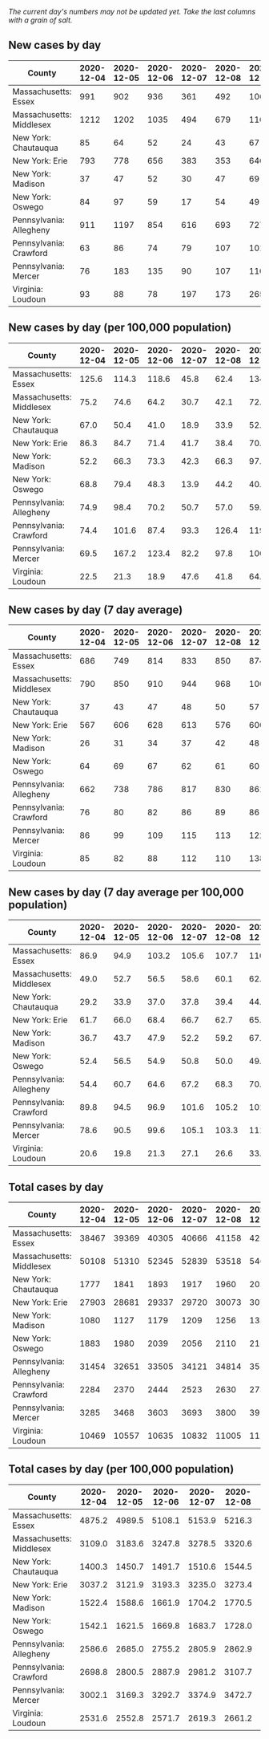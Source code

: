 _The current day's numbers may not be updated yet. Take the last columns with a grain of salt._
## New cases by day

| County | 2020-12-04 | 2020-12-05 | 2020-12-06 | 2020-12-07 | 2020-12-08 | 2020-12-09 | 2020-12-10 |
| --- | --- | --- | --- | --- | --- | --- | --- |
| Massachusetts: Essex | 991 | 902 | 936 | 361 | 492 | 1064 |  |
| Massachusetts: Middlesex | 1212 | 1202 | 1035 | 494 | 679 | 1162 |  |
| New York: Chautauqua | 85 | 64 | 52 | 24 | 43 | 67 |  |
| New York: Erie | 793 | 778 | 656 | 383 | 353 | 646 |  |
| New York: Madison | 37 | 47 | 52 | 30 | 47 | 69 |  |
| New York: Oswego | 84 | 97 | 59 | 17 | 54 | 49 |  |
| Pennsylvania: Allegheny | 911 | 1197 | 854 | 616 | 693 | 727 | 1166 |
| Pennsylvania: Crawford | 63 | 86 | 74 | 79 | 107 | 101 | 72 |
| Pennsylvania: Mercer | 76 | 183 | 135 | 90 | 107 | 110 | 100 |
| Virginia: Loudoun | 93 | 88 | 78 | 197 | 173 | 265 | 150 |

## New cases by day (per 100,000 population)

| County | 2020-12-04 | 2020-12-05 | 2020-12-06 | 2020-12-07 | 2020-12-08 | 2020-12-09 | 2020-12-10 |
| --- | --- | --- | --- | --- | --- | --- | --- |
| Massachusetts: Essex | 125.6 | 114.3 | 118.6 | 45.8 | 62.4 | 134.8 |  |
| Massachusetts: Middlesex | 75.2 | 74.6 | 64.2 | 30.7 | 42.1 | 72.1 |  |
| New York: Chautauqua | 67.0 | 50.4 | 41.0 | 18.9 | 33.9 | 52.8 |  |
| New York: Erie | 86.3 | 84.7 | 71.4 | 41.7 | 38.4 | 70.3 |  |
| New York: Madison | 52.2 | 66.3 | 73.3 | 42.3 | 66.3 | 97.3 |  |
| New York: Oswego | 68.8 | 79.4 | 48.3 | 13.9 | 44.2 | 40.1 |  |
| Pennsylvania: Allegheny | 74.9 | 98.4 | 70.2 | 50.7 | 57.0 | 59.8 | 95.9 |
| Pennsylvania: Crawford | 74.4 | 101.6 | 87.4 | 93.3 | 126.4 | 119.3 | 85.1 |
| Pennsylvania: Mercer | 69.5 | 167.2 | 123.4 | 82.2 | 97.8 | 100.5 | 91.4 |
| Virginia: Loudoun | 22.5 | 21.3 | 18.9 | 47.6 | 41.8 | 64.1 | 36.3 |

## New cases by day (7 day average)

| County | 2020-12-04 | 2020-12-05 | 2020-12-06 | 2020-12-07 | 2020-12-08 | 2020-12-09 | 2020-12-10 |
| --- | --- | --- | --- | --- | --- | --- | --- |
| Massachusetts: Essex | 686 | 749 | 814 | 833 | 850 | 874 |  |
| Massachusetts: Middlesex | 790 | 850 | 910 | 944 | 968 | 1001 |  |
| New York: Chautauqua | 37 | 43 | 47 | 48 | 50 | 57 |  |
| New York: Erie | 567 | 606 | 628 | 613 | 576 | 600 |  |
| New York: Madison | 26 | 31 | 34 | 37 | 42 | 48 |  |
| New York: Oswego | 64 | 69 | 67 | 62 | 61 | 60 |  |
| Pennsylvania: Allegheny | 662 | 738 | 786 | 817 | 830 | 861 | 881 |
| Pennsylvania: Crawford | 76 | 80 | 82 | 86 | 89 | 86 | 83 |
| Pennsylvania: Mercer | 86 | 99 | 109 | 115 | 113 | 122 | 114 |
| Virginia: Loudoun | 85 | 82 | 88 | 112 | 110 | 138 | 149 |

## New cases by day (7 day average per 100,000 population)

| County | 2020-12-04 | 2020-12-05 | 2020-12-06 | 2020-12-07 | 2020-12-08 | 2020-12-09 | 2020-12-10 |
| --- | --- | --- | --- | --- | --- | --- | --- |
| Massachusetts: Essex | 86.9 | 94.9 | 103.2 | 105.6 | 107.7 | 110.8 |  |
| Massachusetts: Middlesex | 49.0 | 52.7 | 56.5 | 58.6 | 60.1 | 62.1 |  |
| New York: Chautauqua | 29.2 | 33.9 | 37.0 | 37.8 | 39.4 | 44.9 |  |
| New York: Erie | 61.7 | 66.0 | 68.4 | 66.7 | 62.7 | 65.3 |  |
| New York: Madison | 36.7 | 43.7 | 47.9 | 52.2 | 59.2 | 67.7 |  |
| New York: Oswego | 52.4 | 56.5 | 54.9 | 50.8 | 50.0 | 49.1 |  |
| Pennsylvania: Allegheny | 54.4 | 60.7 | 64.6 | 67.2 | 68.3 | 70.8 | 72.4 |
| Pennsylvania: Crawford | 89.8 | 94.5 | 96.9 | 101.6 | 105.2 | 101.6 | 98.1 |
| Pennsylvania: Mercer | 78.6 | 90.5 | 99.6 | 105.1 | 103.3 | 111.5 | 104.2 |
| Virginia: Loudoun | 20.6 | 19.8 | 21.3 | 27.1 | 26.6 | 33.4 | 36.0 |

## Total cases by day

| County | 2020-12-04 | 2020-12-05 | 2020-12-06 | 2020-12-07 | 2020-12-08 | 2020-12-09 | 2020-12-10 |
| --- | --- | --- | --- | --- | --- | --- | --- |
| Massachusetts: Essex | 38467 | 39369 | 40305 | 40666 | 41158 | 42222 |  |
| Massachusetts: Middlesex | 50108 | 51310 | 52345 | 52839 | 53518 | 54680 |  |
| New York: Chautauqua | 1777 | 1841 | 1893 | 1917 | 1960 | 2027 |  |
| New York: Erie | 27903 | 28681 | 29337 | 29720 | 30073 | 30719 |  |
| New York: Madison | 1080 | 1127 | 1179 | 1209 | 1256 | 1325 |  |
| New York: Oswego | 1883 | 1980 | 2039 | 2056 | 2110 | 2159 |  |
| Pennsylvania: Allegheny | 31454 | 32651 | 33505 | 34121 | 34814 | 35541 | 36707 |
| Pennsylvania: Crawford | 2284 | 2370 | 2444 | 2523 | 2630 | 2731 | 2803 |
| Pennsylvania: Mercer | 3285 | 3468 | 3603 | 3693 | 3800 | 3910 | 4010 |
| Virginia: Loudoun | 10469 | 10557 | 10635 | 10832 | 11005 | 11270 | 11420 |

## Total cases by day (per 100,000 population)

| County | 2020-12-04 | 2020-12-05 | 2020-12-06 | 2020-12-07 | 2020-12-08 | 2020-12-09 | 2020-12-10 |
| --- | --- | --- | --- | --- | --- | --- | --- |
| Massachusetts: Essex | 4875.2 | 4989.5 | 5108.1 | 5153.9 | 5216.3 | 5351.1 |  |
| Massachusetts: Middlesex | 3109.0 | 3183.6 | 3247.8 | 3278.5 | 3320.6 | 3392.7 |  |
| New York: Chautauqua | 1400.3 | 1450.7 | 1491.7 | 1510.6 | 1544.5 | 1597.3 |  |
| New York: Erie | 3037.2 | 3121.9 | 3193.3 | 3235.0 | 3273.4 | 3343.7 |  |
| New York: Madison | 1522.4 | 1588.6 | 1661.9 | 1704.2 | 1770.5 | 1867.7 |  |
| New York: Oswego | 1542.1 | 1621.5 | 1669.8 | 1683.7 | 1728.0 | 1768.1 |  |
| Pennsylvania: Allegheny | 2586.6 | 2685.0 | 2755.2 | 2805.9 | 2862.9 | 2922.7 | 3018.6 |
| Pennsylvania: Crawford | 2698.8 | 2800.5 | 2887.9 | 2981.2 | 3107.7 | 3227.0 | 3312.1 |
| Pennsylvania: Mercer | 3002.1 | 3169.3 | 3292.7 | 3374.9 | 3472.7 | 3573.3 | 3664.6 |
| Virginia: Loudoun | 2531.6 | 2552.8 | 2571.7 | 2619.3 | 2661.2 | 2725.3 | 2761.5 |
